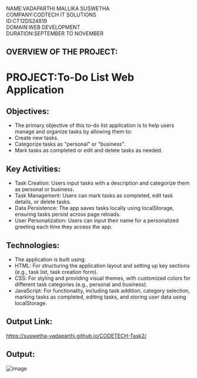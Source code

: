 NAME:VADAPARTHI MALLIKA SUSWETHA  
COMPANY:CODTECH IT SOLUTIONS  
ID:CT12DS24819  
DOMAIN:WEB DEVELOPMENT  
DURATION:SEPTEMBER TO NOVEMBER  

## OVERVIEW OF THE PROJECT:
# PROJECT:To-Do List Web Application
## Objectives:
* The primary objective of this to-do list application is to help users manage and organize tasks by allowing them to:
* Create new tasks.
* Categorize tasks as "personal" or "business".
* Mark tasks as completed or edit and delete tasks as needed.
## Key Activities:
* Task Creation: Users input tasks with a description and categorize them as personal or business.
* Task Management: Users can mark tasks as completed, edit task details, or delete tasks.
* Data Persistence: The app saves tasks locally using localStorage, ensuring tasks persist across page reloads.
* User Personalization: Users can input their name for a personalized greeting each time they access the app.
## Technologies:
* The application is built using:
* HTML: For structuring the application layout and setting up key sections (e.g., task list, task creation form).
* CSS: For styling and providing visual themes, with customized colors for different task categories (e.g., personal and business).
* JavaScript: For functionality, including task addition, category selection, marking tasks as completed, editing tasks, and storing user data using localStorage.
## Output Link:
https://suswetha-vadaparthi.github.io/CODETECH-Task2/

## Output:
![image](https://github.com/user-attachments/assets/8e1e371f-eb15-49d5-932b-b3b33307f1b0)


